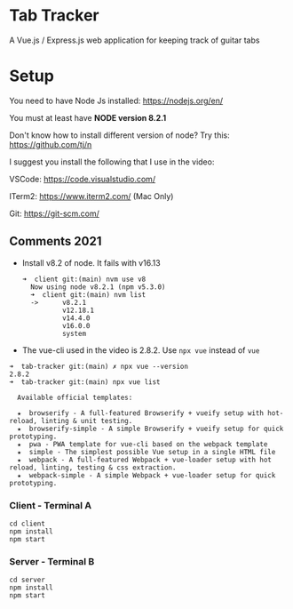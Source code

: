 # Tab Tracker
A Vue.js / Express.js web application for keeping track of guitar tabs

# Setup

You need to have Node Js installed: https://nodejs.org/en/

You must at least have **NODE version 8.2.1**

Don't know how to install different version of node?  Try this: https://github.com/tj/n

I suggest you install the following that I use in the video:

VSCode: https://code.visualstudio.com/

ITerm2: https://www.iterm2.com/ (Mac Only)

Git: https://git-scm.com/

## Comments 2021

- Install v8.2 of node. It fails with v16.13

  ```
  ➜  client git:(main) nvm use v8
    Now using node v8.2.1 (npm v5.3.0)
    ➜  client git:(main) nvm list  
    ->      v8.2.1
            v12.18.1
            v14.4.0
            v16.0.0
            system
  ```
- The vue-cli used in the video is 2.8.2. Use `npx vue` instead of `vue`
  
```
➜  tab-tracker git:(main) ✗ npx vue --version
2.8.2
➜  tab-tracker git:(main) npx vue list

  Available official templates:

  ★  browserify - A full-featured Browserify + vueify setup with hot-reload, linting & unit testing.
  ★  browserify-simple - A simple Browserify + vueify setup for quick prototyping.
  ★  pwa - PWA template for vue-cli based on the webpack template
  ★  simple - The simplest possible Vue setup in a single HTML file
  ★  webpack - A full-featured Webpack + vue-loader setup with hot reload, linting, testing & css extraction.
  ★  webpack-simple - A simple Webpack + vue-loader setup for quick prototyping.
  ```

### Client - Terminal A
```
cd client
npm install
npm start
```

### Server - Terminal B
```
cd server
npm install
npm start
```
